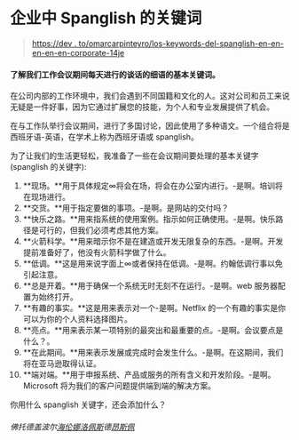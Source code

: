 # 企业中 Spanglish 的关键词

> [https://dev . to/omarcarpinteyro/los-keywords-del-spanglish-en-en-en-en-en-corporate-14je](https://dev.to/omarcarpinteyro/los-keywords-del-spanglish-en-los-corporativos-14je)

#### [](#keywords-b%C3%A1sicas-para-entender-el-spanglish-de-las-conversaciones-diarias-que-se-dan-durante-nuestras-reuniones-de-trabajo)了解我们工作会议期间每天进行的谈话的细语的基本关键词。

在公司内部的工作环境中，我们会遇到不同国籍和文化的人。这对公司和员工来说无疑是一件好事，因为它通过扩展您的技能，为个人和专业发展提供了机会。

在与工作队举行会议期间，进行了多国讨论，因此使用了多种语文。一个组合将是西班牙语-英语，在学术上称为西班牙语或 spanglish。

为了让我们的生活更轻松，我准备了一些在会议期间要处理的基本关键字(spanglish 的关键字):

1.  **现场。**用于具体规定∞将会在场，将会在办公室内进行。-是啊。培训将在现场进行。
2.  **交货。**用于指定要做的事项。-是啊。是网站的交付吗？
3.  **快乐之路。**用来指系统的使用案例。指示如何正确使用。-是啊。快乐路径是可行的，但我们必须考虑其他方案。
4.  **火箭科学。**用来暗示你不是在建造或开发无限复杂的东西。-是啊。开发提前准备好了，他没有火箭科学做了什么。
5.  **低调。**这是用来说字面上∞或者保持在低调。-是啊。约翰低调行事以免引起注意。
6.  **总是开着。**用于确保一个系统无时无刻不在运行。-是啊。web 服务器配置为始终打开。
7.  **有趣的事实。**这是用来表示对一个-是啊。Netflix 的一个有趣的事实是你可以为你的个人资料选择图片。
8.  **亮点。**用来表示某一项特别的最突出和最重要的点。-是啊。会议要点是什么？。
9.  **在此期间。**用来表示发展或完成时会发生什么。-是啊。在这期间，我们将在亚马逊取得认证。
10.  **端对端。**用于申报系统、产品或服务的所有含义和开发阶段。-是啊。Microsoft 将为我们的客户问题提供端到端的解决方案。

你用什么 spanglish 关键字，还会添加什么？

###### [](#foto-de-cover-por-helena-lopes-de-unsplash)*佛托德盖波尔[海伦娜洛佩斯](https://unsplash.com/@wildlittlethingsphoto)德[昂斯佩](https://unsplash.com/photos/1m2LQEonm2A)*